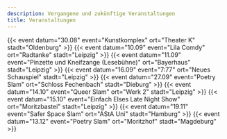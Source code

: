 ```yaml
---
description: Vergangene und zukünftige Veranstaltungen
title: Veranstaltungen
---
```

{{< event datum="30.08" event="Kunstkomplex" ort="Theater K" stadt="Oldenburg" >}}
{{< event datum="10.09" event="Lila Comdy" ort="Radtanke" stadt="Leipzig" >}}
{{< event datum="11.09" event="Pinzette und Kneifzange (Lesebühne)" ort="Bayerhaus" stadt="Leipzig" >}}
{{< event datum="16.09" event="7:77" ort="Neues Schauspiel" stadt="Leipzig" >}}
{{< event datum="27.09" event="Poetry Slam" ort="Schloss Fechenbach" stadt="Dieburg" >}}
{{< event datum="14.10" event="Queer Slam" ort="Werk 2" stadt="Leipzig" >}}
{{< event datum="15.10" event="Einfach Elses Late Night Show" ort="Moritzbastei" stadt="Leipzig" >}}
{{< event datum="19.11" event="Safer Space Slam" ort="AStA Uni" stadt="Hamburg" >}}
{{< event datum="13.12" event="Poetry Slam" ort="Moritzhof" stadt="Magdeburg" >}}
